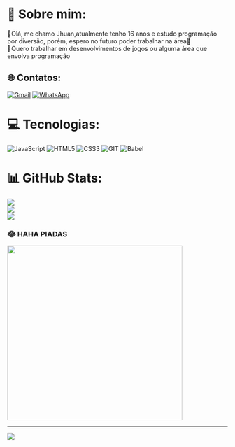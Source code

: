 # 💫 Sobre mim:
👋Olá, me chamo Jhuan,atualmente tenho 16 anos e estudo programação  por diversão, porém, espero no futuro poder trabalhar na área🥴<br>🤔Quero trabalhar em desenvolvimentos de jogos ou alguma área que envolva programação


## 🌐 Contatos:
[![Gmail](https://img.shields.io/badge/Gmail-D14836?style=for-the-badge&logo=gmail&logoColor=white)](jhuanlucas12345@gmail.com)
[![WhatsApp](https://img.shields.io/badge/WhatsApp-25D366?style=for-the-badge&logo=whatsapp&logoColor=white)](https://wa.me/5521977258949)

# 💻 Tecnologias:
![JavaScript](https://img.shields.io/badge/javascript-%23323330.svg?style=for-the-badge&logo=javascript&logoColor=%23F7DF1E) ![HTML5](https://img.shields.io/badge/html5-%23E34F26.svg?style=for-the-badge&logo=html5&logoColor=white) ![CSS3](https://img.shields.io/badge/css3-%231572B6.svg?style=for-the-badge&logo=css3&logoColor=white) ![GIT](https://img.shields.io/badge/Git-fc6d26?style=for-the-badge&logo=git&logoColor=white) ![Babel](https://img.shields.io/badge/Babel-F9DC3e?style=for-the-badge&logo=babel&logoColor=black)

# 📊 GitHub Stats:
![](https://github-readme-stats.vercel.app/api?username=FRONK9999&theme=dark&hide_border=false&include_all_commits=false&count_private=false)<br/>
![](https://github-readme-streak-stats.herokuapp.com/?user=FRONK9999&theme=dark&hide_border=false)<br/>
![](https://github-readme-stats.vercel.app/api/top-langs/?username=FRONK9999&theme=dark&hide_border=false&include_all_commits=false&count_private=false&layout=compact)

### 😂 HAHA PIADAS
<img src='https://randommeme-five.vercel.app/' style="height: 400px;"/>

---
[![](https://visitcount.itsvg.in/api?id=FRONK9999&icon=2&color=12)](https://visitcount.itsvg.in)

<!-- Proudly created with GPRM ( https://gprm.itsvg.in ) -->
